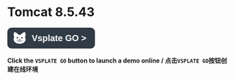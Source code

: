 # Tomcat 8.5.43

<a href="https://www.vsplate.com/?docker-compose=https://github.com/vsplate/dcenvs/tomcat/8.5.43"><img alt="VSPLATE GO" src="https://raw.githubusercontent.com/vsplate/images/master/vsgo_btn.png" width="200px"></a>

**Click the `VSPLATE GO` button to launch a demo online / 点击`VSPLATE GO`按钮创建在线环境**